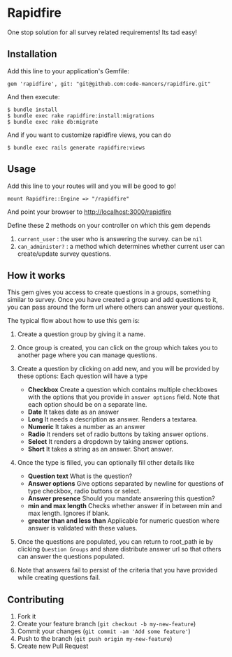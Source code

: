 # Rapidfire
One stop solution for all survey related requirements! Its tad easy!

## Installation
Add this line to your application's Gemfile:

    gem 'rapidfire', git: "git@github.com:code-mancers/rapidfire.git"

And then execute:

    $ bundle install
    $ bundle exec rake rapidfire:install:migrations
    $ bundle exec rake db:migrate

And if you want to customize rapidfire views, you can do

    $ bundle exec rails generate rapidfire:views

## Usage

Add this line to your routes will and you will be good to go!

    mount Rapidfire::Engine => "/rapidfire"

And point your browser to [http://localhost:3000/rapidfire](http://localhost:3000/rapidfire)

Define these 2 methods on your controller on which this gem depends

1. `current_user` : the user who is answering the survey. can be `nil`
2. `can_administer?` : a method which determines whether current user can
   create/update survey questions.

## How it works
This gem gives you access to create questions in a groups, something similar to
survey. Once you have created a group and add questions to it, you can pass
around the form url where others can answer your questions.

The typical flow about how to use this gem is:

1. Create a question group by giving it a name.
2. Once group is created, you can click on the group which takes you to another
   page where you can manage questions.
3. Create a question by clicking on add new, and you will be provided by these
   options: Each question will have a type
   - **Checkbox** Create a question which contains multiple checkboxes with the
     options that you provide in `answer options` field. Note that each option
     should be on a separate line.
   - **Date** It takes date as an answer
   - **Long** It needs a description as answer. Renders a textarea.
   - **Numeric** It takes a number as an answer
   - **Radio** It renders set of radio buttons by taking answer options.
   - **Select** It renders a dropdown by taking answer options.
   - **Short** It takes a string as an answer. Short answer.

4. Once the type is filled, you can optionally fill other details like
   - **Question text** What is the question?
   - **Answer options** Give options separated by newline for questions of type
     checkbox, radio buttons or select.
   - **Answer presence** Should you mandate answering this question?
   - **min and max length** Checks whether answer if in between min and max length.
     Ignores if blank.
   - **greater than and less than** Applicable for numeric question where answer
     is validated with these values.

5. Once the questions are populated, you can return to root_path ie by clicking
   `Question Groups` and share distribute answer url so that others can answer
   the questions populated.
6. Note that answers fail to persist of the criteria that you have provided while
   creating questions fail.


## Contributing

1. Fork it
2. Create your feature branch (`git checkout -b my-new-feature`)
3. Commit your changes (`git commit -am 'Add some feature'`)
4. Push to the branch (`git push origin my-new-feature`)
5. Create new Pull Request

